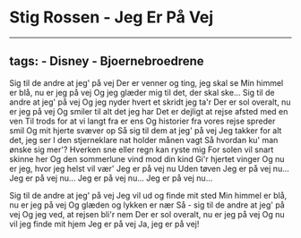 # Stig Rossen - Jeg Er På Vej


---
tags:
    - Disney
    - Bjoernebroedrene
---

Sig til de andre at jeg' på vej
Der er venner og ting, jeg skal se
Min himmel er blå, nu er jeg på vej
Og jeg glæder mig til det, der skal ske...
Sig til de andre at jeg' på vej
Og jeg nyder hvert et skridt jeg ta'r
Der er sol overalt, nu er jeg på vej
Og smiler til alt det jeg har
Det er dejligt at rejse afsted med en ven
Til trods for at vi langt fra er ens
Og historier fra vores rejse spreder smil
Og mit hjerte svæver op
Så sig til dem at jeg' på vej
Jeg takker for alt det, jeg ser
I den stjerneklare nat holder månen vagt
Så hvordan ku' man ønske sig mer'?
Hverken sne eller regn kan ryste mig
For solen vil snart skinne her
Og den sommerlune vind mod din kind
Gi'r hjertet vinger
Og nu er jeg, hvor jeg helst vil vær'
Jeg er på vej nu
Uden tøven
Jeg er på vej nu...
Jeg er på vej nu...
Jeg er på vej nu...
Jeg er på vej nu...

Sig til de andre at jeg' på vej
Jeg vil ud og finde mit sted
Min himmel er blå, nu er jeg på vej
Og glæden og lykken er nær
Så - sig til de andre at jeg' på vej
Og jeg ved, at rejsen bli'r nem
Der er sol overalt, nu er jeg på vej
Og nu vil jeg finde mit hjem
Jeg er på vej
Ja, jeg er på vej!
